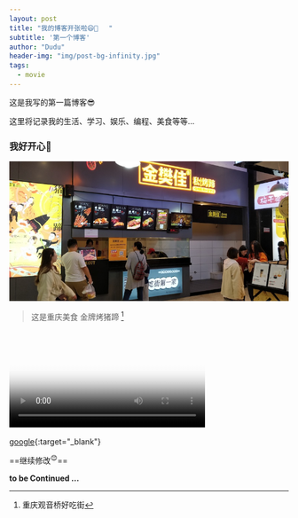 ```yaml
---
layout: post
title: "我的博客开张啦😄🎈　 "
subtitle: '第一个博客'
author: "Dudu"
header-img: "img/post-bg-infinity.jpg"
tags:
  - movie
---
```


这是我写的第一篇博客😎

这里将记录我的生活、学习、娱乐、编程、美食等等...

###   我好开心👏

![Alt text](/img/in-post/life/chongqingkzt.jpg "Optional title") 



> 这是重庆美食 金牌烤猪蹄 [^1]

<video id="video" width="70%"  controls="controls" preload="on" poster="http://media.w3.org/2010/05/sintel/poster.png">
      <source id="mp4" src="/img/in-post/life/cq01.mp4" type="video/mp4">


      <p>Your user agent does not support the HTML5 Video element.</p>

</video>

[google](https://www.google.com){:target="_blank"}

==继续修改<sup>😊</sup>==

**to be Continued ...**



[^1]: 重庆观音桥好吃街







